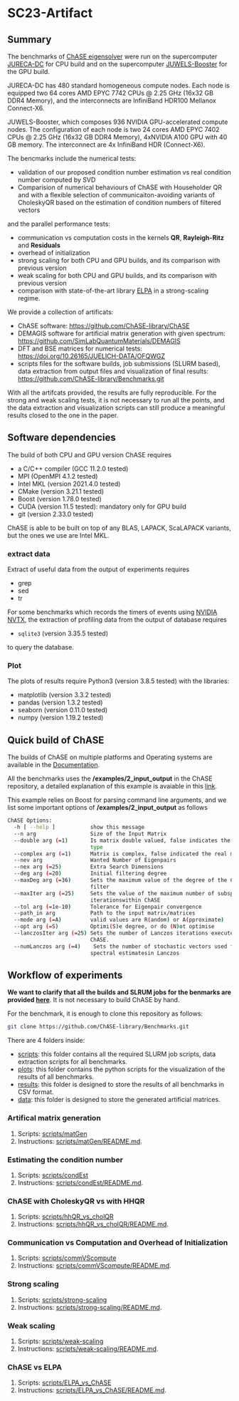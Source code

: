 # SC23-Artifact

## Summary

The benchmarks of [ChASE eigensolver](https://github.com/ChASE-library/ChASE) were run on the supercomputer [JURECA-DC](https://apps.fz-juelich.de/jsc/hps/jureca/configuration.html) for CPU build and on the supercomputer [JUWELS-Booster](https://apps.fz-juelich.de/jsc/hps/juwels/configuration.html) for the GPU build.

JURECA-DC has 480 standard homogeneous compute nodes. Each node is equipped two 64 cores AMD EPYC 7742 CPUs @ 2.25 GHz (16x32 GB DDR4 Memory), and the interconnects are InfiniBand HDR100 Mellanox Connect-X6. 

JUWELS-Booster, which composes 936 NVIDIA GPU-accelerated 
compute nodes. The configuration of each node is two 24 cores AMD EPYC 7402 CPUs @ 2.25 GHz (16x32 GB DDR4 Memory), 4xNVIDIA A100 GPU with 40 GB memory. The interconnect are 4x InfiniBand HDR (Connect-X6).

The bencmarks include the numerical tests:

- validation of our proposed condition number estimation vs real condition number computed by SVD
- Comparision of numerical behaviours of ChASE with Householder QR and with a flexible selection of communicaiton-avoiding variants of CholeskyQR based on the estimation of condition numbers of filtered vectors

and the parallel performance tests:

- communication vs computation costs in the kernels **QR**, **Rayleigh-Ritz** and **Residuals**
- overhead of initialization
- strong scaling for both CPU and GPU builds, and its comparison with previous version
- weak scaling for both CPU and GPU builds, and its comparison with previous version
- comparison with state-of-the-art library [ELPA](https://elpa.mpcdf.mpg.de/) in a strong-scaling regime.

We provide a collection of artificats:

- ChASE software: https://github.com/ChASE-library/ChASE
- DEMAGIS software for artificial matrix generation with given spectrum: https://github.com/SimLabQuantumMaterials/DEMAGIS
- DFT and BSE matrices for numerical tests: https://doi.org/10.26165/JUELICH-DATA/OFQWGZ
- scripts files for the software builds, job submissions (SLURM based), data extraction from output files and visualization of final results: https://github.com/ChASE-library/Benchmarks.git

With all the artifcats provided, the results are fully reproducible. For the strong and weak scaling tests, it is not necessary to run all the points, and the data extraction and visualization scripts can still produce a meaningful results closed to the one in the paper.

## Software dependencies

The build of both CPU and GPU version ChASE requires

- a C/C++ compiler (GCC 11.2.0 tested)
- MPI (OpenMPI 4.1.2 tested)
- Intel MKL (version 2021.4.0 tested)
- CMake (version 3.21.1 tested)
- Boost (version 1.78.0 tested)
- CUDA (version 11.5 tested): mandatory only for GPU build
- git (version 2.33.0 tested)

ChASE is able to be built on top of any BLAS, LAPACK, ScaLAPACK variants, but the ones we use are Intel MKL.

### extract data

Extract of useful data from the output of experiments requires

- grep
- sed
- tr

For some benchmarks which records the timers of events using [NVIDIA NVTX](https://docs.nvidia.com/nvtx/), the extraction of profiling data from the output of database requires 

- `sqlite3` (version 3.35.5 tested)
	
to query the database.

### Plot

The plots of results require Python3 (version 3.8.5 tested) with the libraries:

- matplotlib (version 3.3.2 tested)
- pandas (version 1.3.2 tested)
- seaborn (version 0.11.0 tested)
- numpy (version 1.19.2 tested)


## Quick build of ChASE

The builds of ChASE on multiple platforms and Operating systems are available in the [Documentation](https://chase-library.github.io).

All the benchmarks uses the **/examples/2_input_output** in the ChASE repository, a detailed explanation of this example is avaiable in this [link](https://chase-library.github.io/ChASE/example.html#parallel-i-o-and-configuration).

This example relies on Boost for parsing command line arguments, and we list some important options of **/examples/2_input_output**  as follows

```bash
ChASE Options:
  -h [ --help ]           show this message
  --n arg                 Size of the Input Matrix
  --double arg (=1)       Is matrix double valued, false indicates the single
                          type
  --complex arg (=1)      Matrix is complex, false indicated the real matrix
  --nev arg               Wanted Number of Eigenpairs
  --nex arg (=25)         Extra Search Dimensions
  --deg arg (=20)         Initial filtering degree
  --maxDeg arg (=36)      Sets the maximum value of the degree of the Chebyshev
                          filter
  --maxIter arg (=25)     Sets the value of the maximum number of subspace
                          iterationswithin ChASE
  --tol arg (=1e-10)      Tolerance for Eigenpair convergence
  --path_in arg           Path to the input matrix/matrices
  --mode arg (=A)         valid values are R(andom) or A(pproximate)
  --opt arg (=S)          Optimi(S)e degree, or do (N)ot optimise
  --lanczosIter arg (=25) Sets the number of Lanczos iterations executed by
                          ChASE.
  --numLanczos arg (=4)    Sets the number of stochastic vectors used for the
                          spectral estimatesin Lanczos
```

## Workflow of experiments

**We want to clarify that all the builds and SLRUM jobs for the benmarks are provided [here](https://github.com/ChASE-library/Benchmarks.git)**. It is not necessary to build ChASE by hand. 

For the benchmark, it is enough to clone this repository as follows:

```bash
git clone https://github.com/ChASE-library/Benchmarks.git
```

There are 4 folders inside:

- [scripts](scripts): this folder contains all the required SLURM job scripts, data extraction scripts for all benchmarks.
- [plots](plots): this folder contains the python scripts for the visualization of the results of all benchmarks.
- [results](results):  this folder is designed to store the results of all benchmarks in CSV format.
- [data](data): this folder is designed to store the generated artificial matrices.

### Artifical matrix generation

1. Scripts: [scripts/matGen](scripts/matGen)
2. Instructions: [scripts/matGen/README.md](scripts/matGen/README.md).

### Estimating the condition number

1. Scripts: [scripts/condEst](scripts/condEst)
2. Instructions: [scripts/condEst/README.md](scripts/condEst/README.md).


### ChASE with CholeskyQR vs with HHQR

1. Scripts: [scripts/hhQR_vs_cholQR](scripts/hhQR_vs_cholQR)
2. Instructions: [scripts/hhQR_vs_cholQR/README.md](scripts/hhQR_vs_cholQR/README.md).

### Communication vs Computation and Overhead of Initialization

1. Scripts: [scripts/commVScompute](scripts/commVScompute)
2. Instructions: [scripts/commVScompute/README.md](scripts/commVScompute/README.md).


### Strong scaling

1. Scripts: [scripts/strong-scaling](scripts/strong-scaling)
2. Instructions: [scripts/strong-scaling/README.md](scripts/strong-scaling/README.md).

### Weak scaling

1. Scripts: [scripts/weak-scaling](scripts/weak-scaling)
2. Instructions: [scripts/weak-scaling/README.md](scripts/weak-scaling/README.md).

### ChASE vs ELPA


1. Scripts: [scripts/ELPA_vs_ChASE](scripts/ELPA_vs_ChASE)
2. Instructions: [scripts/ELPA_vs_ChASE/README.md](scripts/ELPA_vs_ChASE/README.md).






